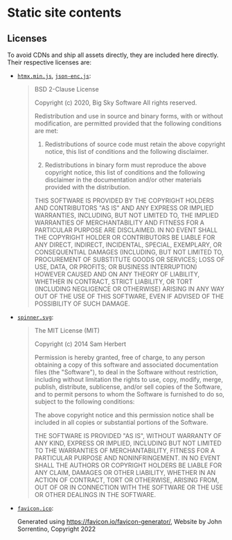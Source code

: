 # Static site contents

## Licenses

To avoid CDNs and ship all assets directly, they are included here directly.
Their respective licenses are:

- [`htmx.min.js`](htmx.min.js), [`json-enc.js`](json-enc.js):

  > BSD 2-Clause License
  >
  > Copyright (c) 2020, Big Sky Software
  > All rights reserved.
  >
  > Redistribution and use in source and binary forms, with or without
  > modification, are permitted provided that the following conditions are met:
  >
  > 1. Redistributions of source code must retain the above copyright notice, this
  >    list of conditions and the following disclaimer.
  >
  > 2. Redistributions in binary form must reproduce the above copyright notice,
  >    this list of conditions and the following disclaimer in the documentation
  >    and/or other materials provided with the distribution.
  >
  > THIS SOFTWARE IS PROVIDED BY THE COPYRIGHT HOLDERS AND CONTRIBUTORS "AS IS"
  > AND ANY EXPRESS OR IMPLIED WARRANTIES, INCLUDING, BUT NOT LIMITED TO, THE
  > IMPLIED WARRANTIES OF MERCHANTABILITY AND FITNESS FOR A PARTICULAR PURPOSE ARE
  > DISCLAIMED. IN NO EVENT SHALL THE COPYRIGHT HOLDER OR CONTRIBUTORS BE LIABLE
  > FOR ANY DIRECT, INDIRECT, INCIDENTAL, SPECIAL, EXEMPLARY, OR CONSEQUENTIAL
  > DAMAGES (INCLUDING, BUT NOT LIMITED TO, PROCUREMENT OF SUBSTITUTE GOODS OR
  > SERVICES; LOSS OF USE, DATA, OR PROFITS; OR BUSINESS INTERRUPTION) HOWEVER
  > CAUSED AND ON ANY THEORY OF LIABILITY, WHETHER IN CONTRACT, STRICT LIABILITY,
  > OR TORT (INCLUDING NEGLIGENCE OR OTHERWISE) ARISING IN ANY WAY OUT OF THE USE
  > OF THIS SOFTWARE, EVEN IF ADVISED OF THE POSSIBILITY OF SUCH DAMAGE.

- [`spinner.svg`](spinner.svg):

  > The MIT License (MIT)
  >
  > Copyright (c) 2014 Sam Herbert
  >
  > Permission is hereby granted, free of charge, to any person obtaining a copy of this software and associated documentation files (the "Software"), to deal in the Software without restriction, including without limitation the rights to use, copy, modify, merge, publish, distribute, sublicense, and/or sell copies of the Software, and to permit persons to whom the Software is furnished to do so, subject to the following conditions:
  >
  > The above copyright notice and this permission notice shall be included in all copies or substantial portions of the Software.
  >
  > THE SOFTWARE IS PROVIDED "AS IS", WITHOUT WARRANTY OF ANY KIND, EXPRESS OR IMPLIED, INCLUDING BUT NOT LIMITED TO THE WARRANTIES OF MERCHANTABILITY, FITNESS FOR A PARTICULAR PURPOSE AND NONINFRINGEMENT. IN NO EVENT SHALL THE AUTHORS OR COPYRIGHT HOLDERS BE LIABLE FOR ANY CLAIM, DAMAGES OR OTHER LIABILITY, WHETHER IN AN ACTION OF CONTRACT, TORT OR OTHERWISE, ARISING FROM, OUT OF OR IN CONNECTION WITH THE SOFTWARE OR THE USE OR OTHER DEALINGS IN THE SOFTWARE.
- [`favicon.ico`](favicon.ico):

  Generated using <https://favicon.io/favicon-generator/>, Website by John Sorrentino, Copyright 2022
